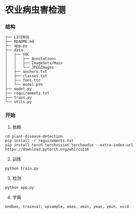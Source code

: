 # 农业病虫害检测

### 结构
```text
├── LICENSE
├── README.md
├── app.py
├── data
│   ├── VOC
│   │   ├── Annotations
│   │   ├── ImageSets/Main
│   │   └── JPEGImages
│   ├── anchors.txt
│   ├── classes.txt
│   ├── font.ttc
│   └── model.pth
├── model.py
├── requirements.txt
├── train.py
└── utils.py
```

### 开始
1. 依赖
```shell
cd plant-disease-detection
pip install -r requirements.txt
pip install torch torchvision torchaudio --extra-index-url https://download.pytorch.org/whl/cu116
```

2. 训练
```shell
python train.py
```

3. 检测
```shell
python app.py
```

4. 字典
```text
bndbox, trainval, upsample, xmax, xmin, ymax, ymin, xvid
```